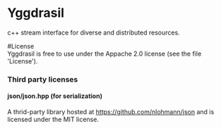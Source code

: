 # Yggdrasil
c++ stream interface for diverse and distributed resources.

#License  
Yggdrasil is free to use under the Appache 2.0 license (see the file 'License').

### Third party licenses
#### json/json.hpp (for serialization)
A thrid-party library hosted at https://github.com/nlohmann/json and is
licensed under the MIT license.

